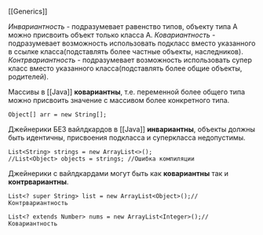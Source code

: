 [[Generics]]

*Инвариантность* - подразумевает равенство типов, объекту типа A можно присвоить объект только класса A.
*Ковариантность* - подразумевает возможность использовать подкласс вместо указанного в ссылке класса(подставлять более частные объекты, наследников).
*Контрвариантность* - подразумевает возможность использовать супер класс вместо указанного класса(подставлять более общие объекты, родителей).

Массивы в [[Java]] **ковариантны**, т.е. переменной более общего типа можно присвоить значение с массивом более конкретного типа.
```
Object[] arr = new String[];
```
Джейнерики БЕЗ вайлдкардов в [[Java]] **инвариантны**, объекты должны быть идентичны, присвоения подкласса и суперкласса недопустимы.
```
List<String> strings = new ArrayList<>();
//List<Object> objects = strings; //Ошибка компиляции
```
Джейнерики с вайлдкардами могут быть как **ковариантны** так и **контрвариантны**.
```
List<? super String> list = new ArrayList<Object>();//Контрвариантность
```
```
List<? extends Number> nums = new ArrayList<Integer>();//Ковариантность
```